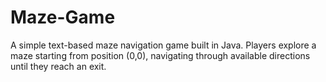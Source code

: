 # Maze-Game

A simple text-based maze navigation game built in Java. Players explore a maze starting from position (0,0), navigating through available directions until they reach an exit.
